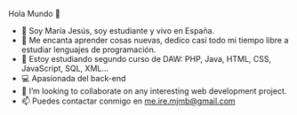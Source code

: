  Hola Mundo 👋

- 👋 Soy María Jesús, soy estudiante y vivo en España. 
- 👀 Me encanta aprender cosas nuevas, dedico casi todo mi tiempo libre a estudiar lenguajes de programación.
- 🌱 Estoy estudiando segundo curso de DAW: PHP, Java, HTML, CSS, JavaScript, SQL, XML...
- 💻 Apasionada del back-end 
- 👯 I’m looking to collaborate on any interesting web development project.
- 📫 Puedes contactar conmigo en me.ire.mjmb@gmail.com
